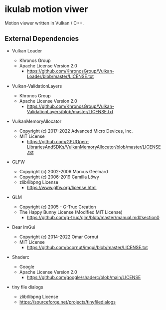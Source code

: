 # ikulab motion viwer

Motion viewer written in Vulkan / C++.

## External Dependencies

- Vulkan Loader
  - Khronos Group
  - Apache License Version 2.0
    - https://github.com/KhronosGroup/Vulkan-Loader/blob/master/LICENSE.txt

- Vulkan-ValidationLayers
  - Khronos Group
  - Apache License Version 2.0
    - https://github.com/KhronosGroup/Vulkan-ValidationLayers/blob/master/LICENSE.txt

- VulkanMemoryAllocator
  - Copyright (c) 2017-2022 Advanced Micro Devices, Inc.
  - MIT License
    - https://github.com/GPUOpen-LibrariesAndSDKs/VulkanMemoryAllocator/blob/master/LICENSE.txt

- GLFW
  - Copyright (c) 2002-2006 Marcus Geelnard
  - Copyright (c) 2006-2019 Camilla Löwy
  - zlib/libpng License
    - https://www.glfw.org/license.html

- GLM
  - Copyright (c) 2005 - G-Truc Creation
  - The Happy Bunny License (Modified MIT License)
    - https://github.com/g-truc/glm/blob/master/manual.md#section0

- Dear ImGui
  - Copyright (c) 2014-2022 Omar Cornut
  - MIT License
    - https://github.com/ocornut/imgui/blob/master/LICENSE.txt

- Shaderc
  - Google
  - Apache License Version 2.0 
    - https://github.com/google/shaderc/blob/main/LICENSE

- tiny file dialogs
  - zlib/libpng License
  - https://sourceforge.net/projects/tinyfiledialogs